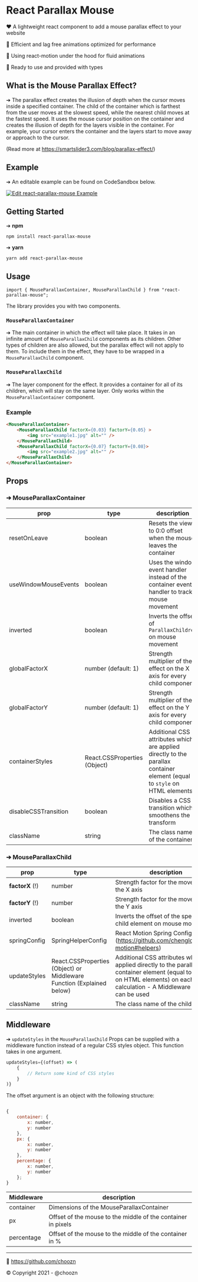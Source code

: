 # React Parallax Mouse 
❤️ A lightweight react component to add a mouse parallax effect to your website

💚 Efficient and lag free animations optimized for performance

💙 Using react-motion under the hood for fluid animations

🚀 Ready to use and provided with types

## What is the Mouse Parallax Effect?
➔ The parallax effect creates the illusion of depth when the cursor moves inside a specified container. The child of the container which is farthest from the user moves at the slowest speed, while the nearest child moves at the fastest speed. It uses the mouse cursor position on the container and creates the illusion of depth for the layers visible in the container. For example, your cursor enters the container and the layers start to move away or approach to the cursor.

(Read more at https://smartslider3.com/blog/parallax-effect/)

## Example
➔ An editable example can be found on CodeSandbox below.

[![Edit react-parallax-mouse Example](https://codesandbox.io/static/img/play-codesandbox.svg)](https://codesandbox.io/embed/react-parallax-mouse-example-zjdsy?fontsize=14&hidenavigation=1&theme=dark&view=preview)


## Getting Started


➔ **npm**
```
npm install react-parallax-mouse
```
➔ **yarn**
```
yarn add react-parallax-mouse
```

## Usage

```
import { MouseParallaxContainer, MouseParallaxChild } from "react-parallax-mouse";
```

The library provides you with two components.

### ``MouseParallaxContainer``
➔ The main container in which the effect will take place. It takes in an infinite amount of ``MouseParallaxChild`` components as its children. Other types of children are also allowed, but the parallax effect will not apply to them. To include them in the effect, they have to be wrapped in a ``MouseParallaxChild`` component.

### ``MouseParallaxChild``
➔ The layer component for the effect. It provides a container for all of its children, which will stay on the same layer. Only works within the ``MouseParallaxContainer`` component.

### Example

```html
<MouseParallaxContainer>
    <MouseParallaxChild factorX={0.03} factorY={0.05} >
        <img src="example1.jpg" alt="" />
    </MouseParallaxChild>
    <MouseParallaxChild factorX={0.07} factorY={0.08}>
        <img src="example2.jpg" alt="" />
    </MouseParallaxChild>
</MouseParallaxContainer>
```

## Props

### ➔ MouseParallaxContainer

| prop | type | description  |
| ------ | ------ | ----- |
|resetOnLeave| boolean| Resets the view to 0:0 offset when the mouse leaves the container
|useWindowMouseEvents| boolean | Uses the window event handler instead of the container event handler to track mouse movement
|inverted| boolean | Inverts the offset of ``ParallaxChildren`` on mouse movement
|globalFactorX| number (default: 1) | Strength multiplier of the effect on the X axis for every child component
|globalFactorY| number (default: 1)| Strength multiplier of the effect on the Y axis for every child component
|containerStyles| React.CSSProperties (Object) | Additional CSS attributes which are applied directly to the parallax container element (equal to ``style`` on HTML elements)
|disableCSSTransition| boolean | Disables a CSS transition which smoothens the transform
|className| string | The class name of the container

### ➔ MouseParallaxChild

| prop | type | description  |
| ------ | ------ | ----- |
|**factorX** (!)| number | Strength factor for the movement on the X axis
|**factorY** (!)| number | Strength factor for the movement on the Y axis
|inverted| boolean | Inverts the offset of the specific child element on mouse movement
|springConfig| SpringHelperConfig | React Motion Spring Config (https://github.com/chenglou/react-motion#helpers)
|updateStyles| React.CSSProperties (Object) or Middleware Function (Explained below) | Additional CSS attributes which are applied directly to the parallax child container element (equal to ``style`` on HTML elements) on each offset calculation - A Middleware function can be used
|className| string | The class name of the child

## Middleware

➔ ``updateStyles`` in the ``MouseParallaxChild`` Props can be supplied with a middleware function instead of a regular CSS styles object. This function takes in one argument.

```js
updateStyles={(offset) => (
    {
        // Return some kind of CSS styles
    }
)}
```

The offset argument is an object with the following structure:

```js

{
    container: {
        x: number,
        y: number
    },
    px: {
        x: number,
        y: number
    },
    percentage: {
        x: number,
        y: number
    };
}

```

| Middleware |  description  |
| ------ | ----- |
|container| Dimensions of the MouseParallaxContainer |
|px| Offset of the mouse to the middle of the container in pixels |
|percentage| Offset of the mouse to the middle of the container in % |

---
🚀 https://github.com/choozn

© Copyright 2021 - @choozn

